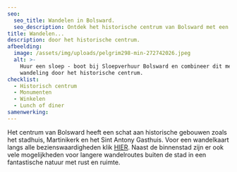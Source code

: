 ```yaml
---
seo:
  seo_title: Wandelen in Bolsward.
  seo_description: Ontdek het historische centrum van Bolsward met een mooie wandeling.
title: Wandelen...
description: door het historische centrum.
afbeelding:
  image: /assets/img/uploads/pelgrim298-min-272742026.jpeg
  alt: >-
    Huur een sloep - boot bij Sloepverhuur Bolsward en combineer dit met een
    wandeling door het historische centrum.
checklist:
  - Historisch centrum
  - Monumenten
  - Winkelen
  - Lunch of diner
samenwerking:
---
```


Het centrum van Bolsward heeft een schat aan historische gebouwen zoals het stadhuis, Martinikerk en het Sint Antony Gasthuis. Voor een wandelkaart langs alle bezienswaardigheden klik <a target="_blank" rel="noopener" href="https://www.wandelenindeventer.nl/phocadownload/userupload/Wandelingen/Binnenland/Stadswandeling%20Bolsward.pdf">HIER</a>. Naast de binnenstad zijn er ook vele mogelijkheden voor langere wandelroutes buiten de stad in een fantastische natuur met rust en ruimte.&nbsp;
